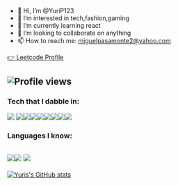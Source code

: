- 👋 Hi, I’m @YuriP123
- 👀 I’m interested in tech,fashion,gaming
- 🌱 I’m currently learning react
- 💞️ I’m looking to collaborate on anything
- 📫 How to reach me: miguelpasamonte2@yahoo.com

[👉 Leetcode Profile](https://leetcode.com/YuriP123/)

![Profile views](https://gpvc.arturio.dev/YuriP123)
---
### Tech that I dabble in:
<img src = "https://img.shields.io/badge/-HTML5-E34F26?style=flat&logo=html5&logoColor=white"> <img src = "https://img.shields.io/badge/-CSS3-1572B6?style=flat&logo=css3&logoColor=white"><img src="https://img.shields.io/badge/-JavaScript-eed718?style=flat&logo=javascript&logoColor=ffffff"><img src="https://img.shields.io/badge/-Sass-cc6699?style=flat&logo=sass&logoColor=ffffff"><img src="https://img.shields.io/badge/-React-000000?style=flat&logo=react&logoColor=00c8ff"><img src="https://img.shields.io/badge/-Node.js-3C873A?style=flat&logo=Node.js&logoColor=white"><img src="http://img.shields.io/badge/-Git-F1502F?style=flat&logo=git&logoColor=FFFFFF"><img src="http://img.shields.io/badge/-Github-000000?style=flat&logo=github&logoColor=FFFFFF"><img src="http://img.shields.io/badge/-VS%20Code-007ACC?style=flat&logo=visual%20studio%20code&logoColor=white">

### Languages I know:
<img src="http://img.shields.io/badge/-Java-F89820?style=flat&logo=java&logoColor=white"><img src="https://img.shields.io/badge/-C%20&%20C++-659ad2?style=flat&logo=c%2B%2B&logoColor=ffffff"> <img src="https://img.shields.io/badge/-Python-black?style=flat&logo=python&logoColor=white">
---
[![Yuris's GitHub stats](https://github-readme-stats.vercel.app/api?username=YuriP123)](https://github.com/anuraghazra/github-readme-stats)

<!---
YuriP123/YuriP123 is a ✨ special ✨ repository because its `README.md` (this file) appears on your GitHub profile.
You can click the Preview link to take a look at your changes.
--->
